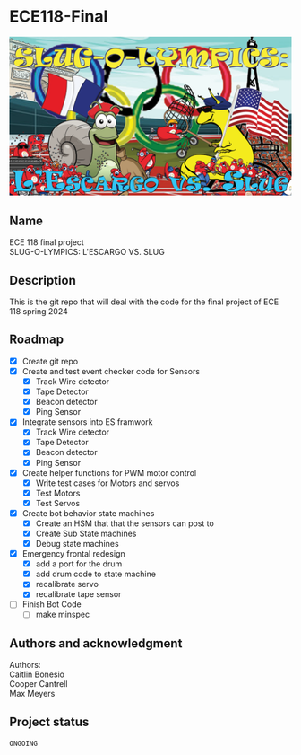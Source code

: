 # ECE118-Final
 ![Banner](otherfiles/Banner.png)
## Name
ECE 118 final project  
SLUG-O-LYMPICS: L'ESCARGO VS. SLUG
## Description
This is the git repo that will deal with the code for the final project of ECE 118 spring 2024 
## Roadmap
- [x] Create git repo
- [x] Create and test event checker code for Sensors 
  - [x] Track Wire detector 
  - [x] Tape Detector
  - [x] Beacon detector
  - [x] Ping Sensor
- [x] Integrate sensors into ES framwork
  - [x] Track Wire detector
  - [x] Tape Detector 
  - [x] Beacon detector
  - [x] Ping Sensor
- [x] Create helper functions for PWM motor control
  - [x] Write test cases for Motors and servos
  - [x] Test Motors
  - [x] Test Servos
- [x] Create bot behavior state machines 
  - [x] Create an HSM that that the sensors can post to
  - [x] Create Sub State machines
  - [x] Debug state machines 
- [x] Emergency frontal redesign
  - [x] add a port for the drum
  - [x] add drum code to state machine
  - [x] recalibrate servo
  - [x] recalibrate tape sensor
- [ ] Finish Bot Code
  - [ ] make minspec
## Authors and acknowledgment
Authors: \
Caitlin Bonesio \
Cooper Cantrell \
Max Meyers
## Project status
    ONGOING